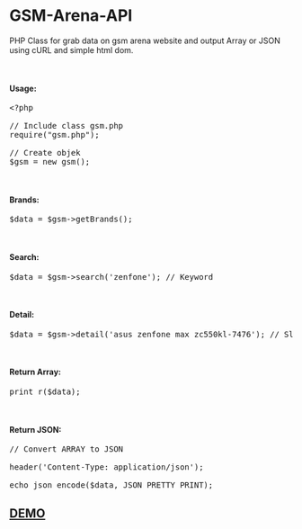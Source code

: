 # GSM-Arena-API
<p>PHP Class for grab data on gsm arena website and output Array or JSON using cURL and simple html dom.</p>
<br>
<h4>Usage:</h4>
 

<pre>&lt;?php

// Include class gsm.php
require("gsm.php");

// Create objek
$gsm = new gsm();</pre>
<br>

<h4>Brands:</h4>
<pre>$data = $gsm-&gt;getBrands();</pre>

<br>
<h4>Search:</h4>
<pre>$data = $gsm-&gt;search('zenfone'); // Keyword</pre>

<br>
<h4>Detail:</h4>
<pre>$data = $gsm-&gt;detail('asus_zenfone_max_zc550kl-7476'); // Slug</pre>

<br>
<h4>Return Array:</h4>
<pre>print_r($data);<br></pre>

 <br>
<h4>Return JSON:</h4>
<pre>// Convert ARRAY to JSON<br>
header('Content-Type: application/json');<br>
echo json_encode($data, JSON_PRETTY_PRINT);</pre>
<a href="http://ibacor.com/widget/smartphone-spesifikasi"><h2>DEMO</h2></a>
